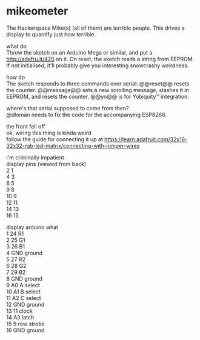 # mikeometer
The Hackerspace Mike(s) (all of them) are terrible people. This drives a display to quantify just how terrible.

what do  
Throw the sketch on an Arduino Mega or similar, and put a http://adafru.it/420 on it.
On reset, the sketch reads a string from EEPROM. If not initialised, it'll probably give you interesting snowcrashy weirdness.

how do  
The sketch responds to three commands over serial:
@@reset@@ resets the counter.
@@message@@ sets a new scrolling message, stashes it in EEPROM, and resets the counter.
@@yo@@ is for Yobiquity™ integration.

where's that serial supposed to come from then?  
@dloman needs to fix the code for the accompanying ESP8266.

the front fell off  
ok, wiring this thing is kinda weird  
follow the guide for connecting it up at https://learn.adafruit.com/32x16-32x32-rgb-led-matrix/connecting-with-jumper-wires

i'm criminally impatient  
display pins (viewed from back)  
2  1  
4  3  
6  5  
9  8  
10 9  
12 11  
14 13  
16 15  
  
display	arduino	what  
1		24		R1  
2		25		G1  
3		26		B1  
4		GND		ground  	
5		27		R2  
6		28		G2  
7		29		B2  
8		GND		ground  
9		A0		A select  
10		A1		B select  
11		A2		C select  
12		GND		ground  
13		11		clock  
14		A3		latch  
15		9		row strobe  
16		GND		ground  

